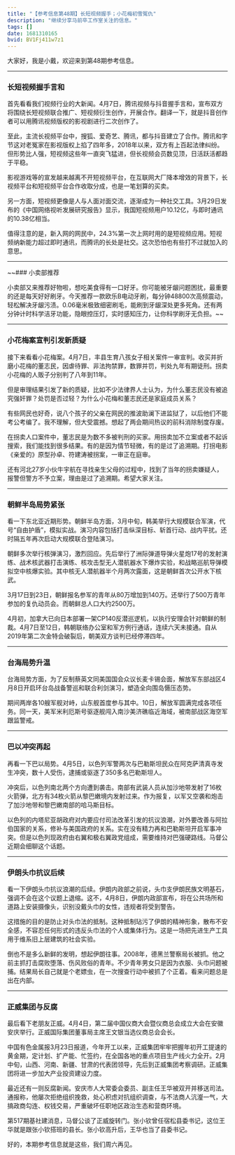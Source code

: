 ```yaml
---
title: "【参考信息第48期】长短视频握手；小花梅初雪冤仇"
description: "继续分享马前卒工作室关注的信息。"
tags: []
date: 1681310165
bvid: BV1Fj411w7z1
---
```

大家好，我是小戴，欢迎来到第48期参考信息。

---

### 长短视频握手言和

首先看看我们视频行业的大新闻。4月7日，腾讯视频与抖音握手言和，宣布双方将围绕长短视频联合推广、短视频衍生创作，开展合作。翻译一下，就是抖音创作者可以用腾讯视频版权的影视剧进行二次创作了。

至此，主流长视频平台中，搜狐、爱奇艺、腾讯，都与抖音建立了合作。腾讯和字节这对老冤家在影视版权上掐了四年多，2018年以来，双方有上百起法律纠纷。但形势比人强，短视频这些年一直突飞猛进，但长视频会员数见顶，日活跃活都趋于平稳。

影视游戏等的宣发越来越离不开短视频平台，在互联网大厂降本增效的背景下，长视频平台和短视频平台合作收取分成，也是一笔划算的买卖。

另一方面，短视频更像是人与人面对面交流，逐渐成为一种社交工具。3月29日发布的《中国网络视听发展研究报告》显示，我国短视频用户10.12亿，与即时通讯的10.38亿相当。

值得注意的是，新入网的网民中，24.3%第一次上网时用的是短视频应用。短视频纳新能力超过即时通讯，而腾讯的长处是社交。这次恐怕也有些打不过就加入的意思。

---

~~### 小卖部推荐

小卖部又来推荐好物啦，想吃美食得有一口好牙。你可能被牙龈问题困扰，最重要的还是每天好好刷牙。今天推荐一款欧乐B电动牙刷，每分钟48800次高频震动，轻松解决牙龈污渍。0.06毫米极致细密刷毛，能刷到牙龈深处更多死角。还有两分钟计时科学洁牙功能，隐眼控压灯，实时感知压力，让你科学刷牙无负担。~~

---

### 小花梅案宣判引发新质疑

接下来看看小花梅案。4月7日，丰县生育八孩女子相关案件一审宣判。收买并折磨小花梅的董志民，因虐待罪、非法拘禁罪，数罪并罚，判处九年有期徒刑。拐卖小花梅的人贩子分别判了八年到11年。

但是审理结果引发了新的质疑，比如不少法律界人士认为，为什么董志民没有被追究强奸罪？处罚是否过轻？为什么小花梅和董志民还是家庭成员关系？

有些网民也好奇，说八个孩子的父亲在网民的推波助澜下进监狱了，以后他们不能考公考编了。我不理解，但大受震撼。想起了两会期间热议的前科消除制度存废。

在拐卖人口案件中，董志民是为数不多被判刑的买家。用拐卖加不立案或者不起诉搜索，我们能找到很多结果。有的是因为情节轻微，有的是过了追溯期。打拐电影《亲爱的》原型孙卓、符建涛被拐案，一审正在庭审。

还有河北27岁小伙牛宇航在寻找亲生父母的过程中，找到了当年的拐卖嫌疑人，报警但警方不予立案，理由是过了追溯期。希望大家关注。

---

### 朝鲜半岛局势紧张

看一下东北亚近期形势。朝鲜半岛方面，3月中旬，韩美举行大规模联合军演，代号“自由护盾”，模拟实战。演习内容包括打击纵深目标、斩首行动、战内平扰。还时隔五年再次启动大规模联合登陆演习。

朝鲜多次举行核弹演习，激烈回应。先后举行了洲际弹道导弹火星炮17号的发射演练、战术核武器打击演练、核攻击型无人潜航器水下爆炸实验，和战略巡航导弹模拟空中核爆实验。其中核无人潜航器半个月两次露面，这是朝鲜首次公开水下核武。

3月17日到23日，朝鲜报名参军的青年从80万增加到140万。还举行了500万青年参加的复仇动员会。而朝鲜总人口大约2500万。

4月初，加拿大已向日本部署一架CP140反潜巡逻机，以执行安理会针对朝鲜的制裁。4月7日至12日，韩朝联络办公室和军方例行通话，连续六天未接通。自从2019年第二次金特会破裂后，朝美双方谈判已经停滞四年。

---

### 台海局势升温

台海局势方面，为了反制蔡英文同美国国会众议长麦卡锡会面，解放军东部战区4月8日开启环台岛战备警巡和联合利剑演习，塑造全向围岛慑压态势。

期间两岸各10艘军舰对峙，山东舰首度参与其中。10日，解放军圆满完成各项任务。同一天，美军米利厄斯号驱逐舰闯入南沙美济礁临近海域，被南部战区海空军跟监警戒。

---

### 巴以冲突再起

再看一下巴以局势。4月5日，以色列军警两次与巴勒斯坦民众在阿克萨清真寺发生冲突，数十人受伤，逮捕或驱逐了350多名巴勒斯坦人。

冲突后，以色列南北两个方向遭到袭击。南部有武装人员从加沙地带发射了16枚火箭弹，北方有34枚火箭从黎巴嫩境内发射过来。作为报复，以军又空袭和炮击了加沙地带和黎巴嫩南部的哈马斯目标。

以色列的内塔尼亚胡政府对内要应付司法改革引发的抗议浪潮，对外要改善与阿拉伯国家的关系，修补与美国政府的关系。实在没有精力再和巴勒斯坦开启军事冲突。但是以色列现政府由右翼和极右翼政党组成，需要维持对巴强硬路线。马督公近期会细聊这个话题。

---

### 伊朗头巾抗议后续

看一下伊朗头巾抗议浪潮的后续。伊朗内政部之前说，头巾支伊朗民族文明基石，强调不会在这个议题上退缩。这不，4月8日，伊朗内政部宣布，将在公共场所和道路上安装摄像头，识别没戴头巾的女性，违规者将受到警告。

这措施的目的是防止对头巾法的抵制。这种抵制玷污了伊朗的精神形象，散布不安全感，不容忍任何形式的违反头巾法的个人或集体行为。这是一场把先进生产工具用于维系旧上层建筑的社会实验。

倒也不是多么新鲜的发明，想起伊朗往事。2008年，德黑兰警察局长被抓。他之前主抓打击腐败堕落、伤风败俗的青年。不少青年男女只是因为衣服、头巾问题被捕。结果局长自己就是个老嫖虫，在一次搜查行动中被抓了个正着。看来问题总是出在内部。

---

### 正威集团与反腐

最后看下老朋友正威。4月4日，第二届中国仪商大会暨仪商总会成立大会在安徽安庆举行。正威国际集团董事局主席王文银当选仪商总会会长。

中国有色金属报3月23日报道，今年开工以来，正威集团牢牢把握年初开工提速的黄金期，定计划、扩产能、忙签约，在全国各地的重点项目生产线火力全开。2月中旬，山西、河南、新疆、甘肃的代表团领导，先后到正威集团考察调研。正威集团将进一步加大产业投资建设力度。

最近还有一则反腐新闻。安庆市人大常委会委员、副主任王华被双开并移送司法。通报称，他屡次拒绝组织挽救，处心积虑对抗组织调查，与不法商人沆瀣一气，大搞政商勾连、权钱交易，严重破坏任职地区政治生态和营商环境。

第517期基社建消息，马督公谈了正威旋转门。张小钦曾任宿松县委书记，这位王华就是跟张小钦搭班的县长。张小钦高升后，王华也当了县委书记。

好的，本期参考信息就是这些，我们周六再见。

